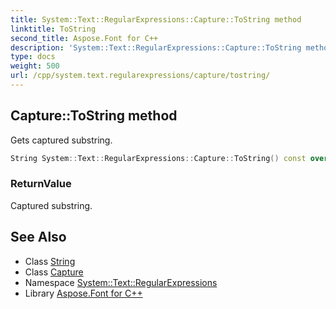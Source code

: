 ```yaml
---
title: System::Text::RegularExpressions::Capture::ToString method
linktitle: ToString
second_title: Aspose.Font for C++
description: 'System::Text::RegularExpressions::Capture::ToString method. Gets captured substring in C++.'
type: docs
weight: 500
url: /cpp/system.text.regularexpressions/capture/tostring/
---
```

## Capture::ToString method


Gets captured substring.

```cpp
String System::Text::RegularExpressions::Capture::ToString() const override
```


### ReturnValue

Captured substring.

## See Also

* Class [String](../../../system/string/)
* Class [Capture](../)
* Namespace [System::Text::RegularExpressions](../../)
* Library [Aspose.Font for C++](../../../)
